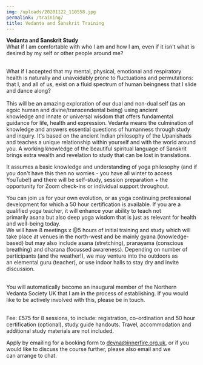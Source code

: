 ```yaml
---
img: /uploads/20201122_110558.jpg
permalink: /training/
title: Vedanta and Sanskrit Training
---
```

**Vedanta and Sanskrit Study** \
What if I am comfortable with who I am and how I am, even if it isn't what is desired by my self or other people around me? 

\
What if I accepted that my mental, physical, emotional and respiratory health is naturally and unavoidably prone to fluctuations and permutations: that I, and all of us, exist on a fluid spectrum of human beingness that I slide and dance along?\
\
This will be an amazing exploration of our dual and non-dual self (as an egoic human and divine/transcendental being) using ancient knowledge and innate or universal wisdom that offers fundamental guidance for life, health and expression. Vedanta means the culmination of knowledge and answers essential questions of humanness through study and inquiry. It's based on the ancient Indian philosophy of the Upanishads and teaches a unique relationship within yourself and with the world around you. A working knowledge of the beautiful spiritual language of Sanskrit brings extra wealth and revelation to study that can be lost in translations.

It assumes a basic knowledge and understanding of yoga philosophy (and if you don't have this then no worries - you have all winter to access YouTube!) and there will be self-study, session preparation + the opportunity for Zoom check-ins or individual support throughout. 

You can join us for your own evolution, or as yoga continuing professional development for which a 50 hour certification is available. If you are a qualified yoga teacher, it will enhance your ability to teach not primarily asana but also deep yoga wisdom that is just as relevant for health and well-being today. \
We will have 8 meetings x @5 hours of initial training and study which will take place at venues in the north-west and be mainly gyana (knowledge-based) but may also include asana (stretching), pranayama (conscious breathing) and dharana (focussed awareness). Depending on number of participants (and the weather!), we may venture into the outdoors as an elemental guru (teacher), or use indoor halls to stay dry and invite discussion.

\
You will automatically become an inaugural member of the Northern Vedanta Society UK that I am in the process of establishing. If you would like to be actively involved with this, please be in touch.

\
Fee: £575 for 8 sessions, to include: registration, co-ordination and 50 hour certification (optional), study guide handouts. Travel, accommodation and additional study materials are not included.  

Apply by emailing for a booking form to deyna@innerfire.org.uk, or if you would like to discuss the course further, please also email and we can arrange to chat.